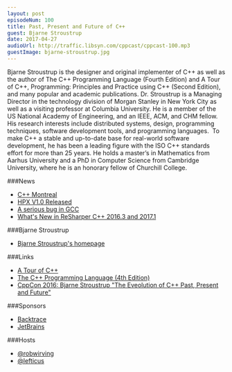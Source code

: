 ```yaml
---
layout: post
episodeNum: 100
title: Past, Present and Future of C++
guest: Bjarne Stroustrup
date: 2017-04-27
audioUrl: http://traffic.libsyn.com/cppcast/cppcast-100.mp3
guestImage: bjarne-stroustrup.jpg
---
```


Bjarne Stroustrup is the designer and original implementer of C++ as well as the author of The C++ Programming Language (Fourth Edition) and A Tour of C++, Programming: Principles and Practice using C++ (Second Edition), and many popular and academic publications. Dr. Stroustrup is a Managing Director in the technology division of Morgan Stanley in New York City as well as a visiting professor at Columbia University. He is a member of the US National Academy of Engineering, and an IEEE, ACM, and CHM fellow. His research interests include distributed systems, design, programming techniques, software development tools, and programming languages.  To make C++ a stable and up-to-date base for real-world software development, he has been a leading figure with the ISO C++ standards effort for more than 25 years. He holds a master’s in Mathematics from Aarhus University and a PhD in Computer Science from Cambridge University, where he is an honorary fellow of Churchill College. 

###News

 - [C++ Montreal](https://www.meetup.com/CppMtl/)
 - [HPX V1.0 Released](http://stellar.cct.lsu.edu/2017/04/hpx-v1-0-released/)
 - [A serious bug in GCC](https://akrzemi1.wordpress.com/2017/04/27/a-serious-bug-in-gcc/)
 - [What's New in ReSharper C++ 2016.3 and 2017.1](https://blog.jetbrains.com/rscpp/whats-new-in-resharper-c-2017-1/)
 
###Bjarne Stroustrup

 - [Bjarne Stroustrup's homepage](http://www.stroustrup.com/)

###Links

 - [A Tour of C++](http://amzn.to/2p37V4U)
 - [The C++ Programming Language (4th Edition)](http://amzn.to/2q5wDSv)
 - [CppCon 2016: Bjarne Stroustrup "The Eveolution of C++ Past, Present and Future"](https://www.youtube.com/watch?v=_wzc7a3McOs)

###Sponsors

- [Backtrace](https://www.backtrace.io/cppcast)
- [JetBrains](https://www.jetbrains.com/cpp/?utm_source=cppcast&utm_medium=podcast&utm_content=cppcast-podcast&utm_campaign=cpp)

###Hosts

- [@robwirving](https://twitter.com/robwirving)
- [@lefticus](https://twitter.com/lefticus)
